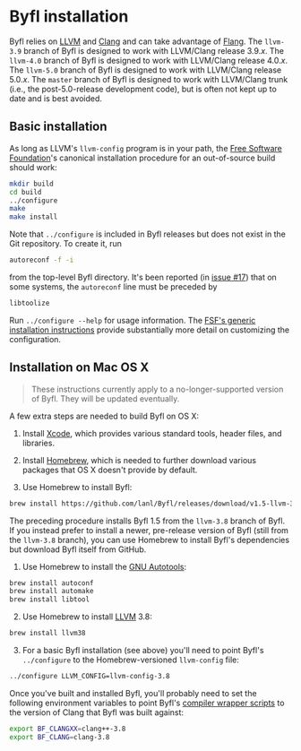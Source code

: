 Byfl installation
=================

Byfl relies on [LLVM](http://www.llvm.org/) and [Clang](http://clang.llvm.org/) and can take advantage of [Flang](https://github.com/flang-compiler/flang).  The `llvm-3.9` branch of Byfl is designed to work with LLVM/Clang release 3.9.*x*.  The `llvm-4.0` branch of Byfl is designed to work with LLVM/Clang release 4.0.*x*.  The `llvm-5.0` branch of Byfl is designed to work with LLVM/Clang release 5.0.*x*.  The `master` branch of Byfl is designed to work with LLVM/Clang trunk (i.e., the post-5.0-release development code), but is often not kept up to date and is best avoided.

Basic installation
------------------

As long as LLVM's `llvm-config` program is in your path, the [Free Software Foundation](https://www.fsf.org/)'s canonical installation procedure for an out-of-source build should work:
```bash
mkdir build
cd build
../configure
make
make install
```

Note that `../configure` is included in Byfl releases but does not exist in the Git repository.  To create it, run
```bash
autoreconf -f -i
```

from the top-level Byfl directory.  It's been reported (in [issue #17](https://github.com/lanl/Byfl/issues/17)) that on some systems, the `autoreconf` line must be preceded by
```bash
libtoolize
```

Run `../configure --help` for usage information.  The [FSF's generic installation instructions](http://git.savannah.gnu.org/cgit/automake.git/tree/INSTALL) provide substantially more detail on customizing the configuration.

Installation on Mac OS X
------------------------

> These instructions currently apply to a no-longer-supported version of Byfl.  They will be updated eventually.

A few extra steps are needed to build Byfl on OS X:

1. Install [Xcode](https://developer.apple.com/xcode/), which provides various standard tools, header files, and libraries.

2. Install [Homebrew](http://brew.sh/), which is needed to further download various packages that OS X doesn't provide by default.

3. Use Homebrew to install Byfl:
```bash
brew install https://github.com/lanl/Byfl/releases/download/v1.5-llvm-3.8.0/byfl15.rb
```

The preceding procedure installs Byfl 1.5 from the `llvm-3.8` branch of Byfl.  If you instead prefer to install a newer, pre-release version of Byfl (still from the `llvm-3.8` branch), you can use Homebrew to install Byfl's dependencies but download Byfl itself from GitHub.

1. Use Homebrew to install the [GNU Autotools](https://en.wikipedia.org/wiki/GNU_build_system):
```bash
brew install autoconf
brew install automake
brew install libtool
```

2. Use Homebrew to install [LLVM](http://www.llvm.org/) 3.8:
```bash
brew install llvm38
```

3. For a basic Byfl installation (see above) you'll need to point Byfl's `../configure` to the Homebrew-versioned `llvm-config` file:
```bash
../configure LLVM_CONFIG=llvm-config-3.8
```

Once you've built and installed Byfl, you'll probably need to set the following environment variables to point Byfl's [compiler wrapper scripts](https://github.com/lanl/Byfl/wiki) to the version of Clang that Byfl was built against:
```bash
export BF_CLANGXX=clang++-3.8
export BF_CLANG=clang-3.8
```
